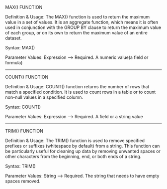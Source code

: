 MAX() FUNCTION

Definition & Usage:
The MAX() function is used to return the maximum value in a set of values.  It is an aggregate function, which means it is often used in conjunction with the GROUP BY clause to return the maximum value of each group, or on its own to return the maximum value of an entire dataset.

Syntax:
MAX()

Parameter Values:
Expression --> Required. A numeric value(a field or formula)

****************

COUNT() FUNCTION 

Definition & Usage:
COUNT() function returns the number of rows that match a specified condition. It is used to count rows in a table or to count non-null values in a specified column.

Syntax:
COUNT()

Parameter Values:
Expression --> Required. A field or a string value

****************

TRIM() FUNCTION

Definition & Usage:
The TRIM() function is used to remove specified prefixes or suffixes (whitespace by default) from a string. This function can be particularly useful for cleaning up data by removing unwanted spaces or other characters from the beginning, end, or both ends of a string.

Syntax:
TRIM()

Parameter Values:
String --> Required. The string that needs to have empty spaces removed. 